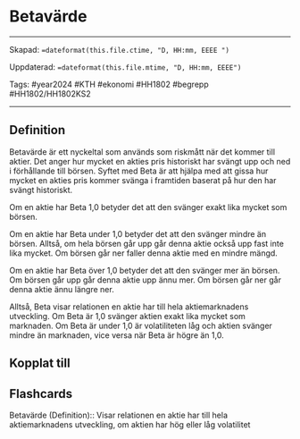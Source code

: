 # Betavärde

---

Skapad: `=dateformat(this.file.ctime, "D, HH:mm, EEEE ")`

Uppdaterad: `=dateformat(this.file.mtime, "D, HH:mm, EEEE")`

Tags: #year2024 #KTH #ekonomi #HH1802 #begrepp #HH1802/HH1802KS2

---

## Definition

Betavärde är ett nyckeltal som används som riskmått när det kommer till aktier. Det anger hur mycket en akties pris historiskt har svängt upp och ned i förhållande till börsen. Syftet med Beta är att hjälpa med att gissa hur mycket en akties pris kommer svänga i framtiden baserat på hur den har svängt historiskt.

Om en aktie har Beta 1,0 betyder det att den svänger exakt lika mycket som börsen.

Om en aktie har Beta under 1,0 betyder det att den svänger mindre än börsen. Alltså, om hela börsen går upp går denna aktie också upp fast inte lika mycket. Om börsen går ner faller denna aktie med en mindre mängd.

Om en aktie har Beta över 1,0 betyder det att den svänger mer än börsen. Om börsen går upp går denna aktie upp ännu mer. Om börsen går ner går denna aktie ännu längre ner.

Alltså, Beta visar relationen en aktie har till hela aktiemarknadens utveckling. Om Beta är 1,0 svänger aktien exakt lika mycket som marknaden. Om Beta är under 1,0 är volatiliteten låg och aktien svänger mindre än marknaden, vice versa när Beta är högre än 1,0.

## Kopplat till

## Flashcards

Betavärde (Definition):: Visar relationen en aktie har till hela aktiemarknadens utveckling, om aktien har hög eller låg volatilitet
